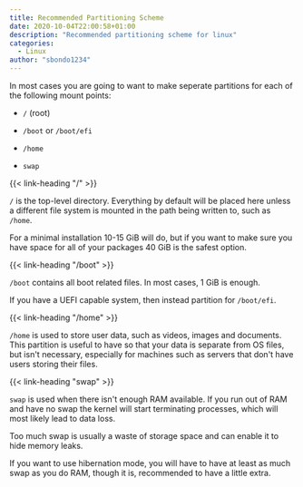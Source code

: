 ```yaml
---
title: Recommended Partitioning Scheme
date: 2020-10-04T22:00:58+01:00
description: "Recommended partitioning scheme for linux"
categories:
  - Linux
author: "sbondo1234"
---
```


In most cases you are going to want to make seperate partitions 
for each of the following mount points:

- `/` (root)

- `/boot` or `/boot/efi`

- `/home`

- `swap`

{{< link-heading "/" >}}

`/` is the top-level directory. Everything by default will be placed here 
unless a different file system is mounted in the path being written to, such as `/home`.

For a minimal installation 10-15 GiB will do, but if you want to make sure you have 
space for all of your packages 40 GiB is the safest option.

{{< link-heading "/boot" >}}

`/boot` contains all boot related files. In most cases, 1 GiB is enough.

If you have a UEFI capable system, then instead partition for `/boot/efi`.

{{< link-heading "/home" >}}

`/home` is used to store user data, such as videos, images and documents. 
This partition is useful to have so that your data is separate from OS files, 
but isn't necessary, especially for machines such as servers that don't have 
users storing their files.

{{< link-heading "swap" >}}

`swap` is used when there isn't enough RAM available. If you run out of RAM and 
have no swap the kernel will start terminating processes, which 
will most likely lead to data loss.

Too much swap is usually a waste of storage space and can enable it to 
hide memory leaks.

If you want to use hibernation mode, you will have to have at least as much swap 
as you do RAM, though it is, recommended to have a little extra.
